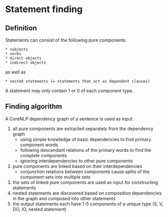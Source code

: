 Statement finding
=================

Definition
----------
Statements can consist of the following pure components:

	* subjects
	* verbs
	* direct objects
	* indirect objects

as well as

	* nested statements (= statements that act as dependent clauses)

A statement may _only_ contain 1 or 0 of each component type.

Finding algorithm
-----------------

A CoreNLP dependency graph of a sentence is used as input.

1. all pure components are extracted separately from the dependency graph
	- using simple knowledge of basic dependencies to find primary component words
	- following descendant relations of the primary words to find the complete components
	- ignoring interdependencies to other pure components
2. pure components are linked based on their interdependencies
	- conjunction relations between components cause splits of the component sets into multiple sets
4. the sets of linked pure components are used as input for constructing statements
5. nested statements are discovered based on composition dependencies in the graph and composed into other statements
6. the output statements each have 1-5 components of a unique type (S, V, DO, IO, nested statement)
